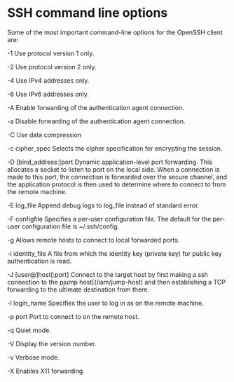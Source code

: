 # SSH command line options

Some of the most important command-line options for the OpenSSH client are:

-1 Use protocol version 1 only.

-2 Use protocol version 2 only.

-4 Use IPv4 addresses only.

-6 Use IPv6 addresses only.

-A Enable forwarding of the authentication agent connection.

-a Disable forwarding of the authentication agent connection.

-C Use data compression

-c cipher_spec Selects the cipher specification for encrypting the session.

-D [bind_address:]port Dynamic application-level port forwarding. This allocates a socket to listen to port on the local side. When a connection is made to this port, the connection is forwarded over the secure channel, and the application protocol is then used to determine where to connect to from the remote machine.

-E log_file Append debug logs to log_file instead of standard error.

-F configfile Specifies a per-user configuration file. The default for the per-user configuration file is ~/.ssh/config.

-g Allows remote hosts to connect to local forwarded ports.

-i identity_file A file from which the identity key (private key) for public key authentication is read.

-J [user@]host[:port] Connect to the target host by first making a ssh connection to the pjump host[(/iam/jump-host) and then establishing a TCP forwarding to the ultimate destination from there.

-l login_name Specifies the user to log in as on the remote machine.

-p port Port to connect to on the remote host.

-q Quiet mode.

-V Display the version number.

-v Verbose mode.

-X Enables X11 forwarding.